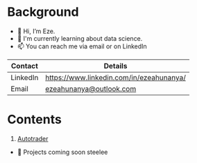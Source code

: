 # Background

- 👋 Hi, I’m Eze.
- :brain: I'm currently learning about data science.
- 📫 You can reach me via email or on LinkedIn

Contact  |  Details
------------ | -------------
LinkedIn | https://www.linkedin.com/in/ezeahunanya/
Email | ezeahunanya@outlook.com

#  Contents
1. [Autotrader](https://github.com/ezeahunanya/autotrader)

- 👀 Projects coming soon steelee
